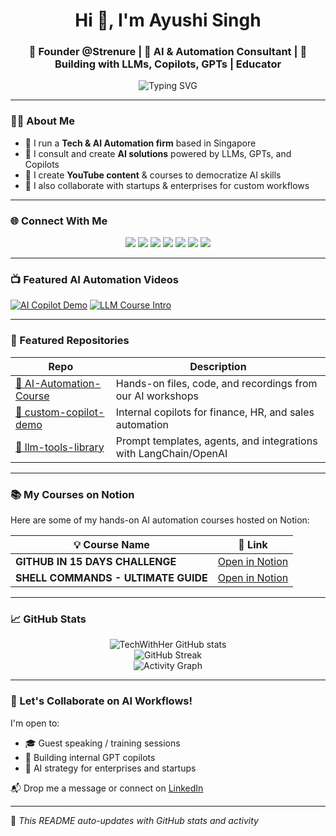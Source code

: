 <h1 align="center">Hi 👋, I'm Ayushi Singh</h1>
<h3 align="center">
  💼 Founder @Strenure | 🔮 AI & Automation Consultant | 🚀 Building with LLMs, Copilots, GPTs | Educator
</h3>

<p align="center">
  <img src="https://readme-typing-svg.herokuapp.com?font=Fira+Code&duration=3000&pause=1000&center=true&vCenter=true&width=435&lines=Empowering+AI+Automation+in+Business;Building+with+LLMs+and+Copilots;Creating+AI+Courses+for+Everyone" alt="Typing SVG" />
</p>

---

### 👩‍💻 About Me

- 🚀 I run a **Tech & AI Automation firm** based in Singapore  
- 🧠 I consult and create **AI solutions** powered by LLMs, GPTs, and Copilots  
- 🎥 I create **YouTube content** & courses to democratize AI skills  
- 🤝 I also collaborate with startups & enterprises for custom workflows

---

### 🌐 Connect With Me

<p align="center">
  <a href="https://www.linkedin.com/in/the-ayushi-singh/" target="_blank"><img src="https://img.shields.io/badge/-LinkedIn-blue?style=flat&logo=linkedin" /></a>
  <a href="https://www.instagram.com/ayushisingh_official/" target="_blank"><img src="https://img.shields.io/badge/-Instagram-E4405F?style=flat&logo=instagram&logoColor=white" /></a>
  <a href="https://www.facebook.com/authorayushisingh/" target="_blank"><img src="https://img.shields.io/badge/-Facebook-1877F2?style=flat&logo=facebook&logoColor=white" /></a>
  <a href="https://www.tiktok.com/@strenure" target="_blank"><img src="https://img.shields.io/badge/-TikTok-black?style=flat&logo=tiktok&logoColor=white" /></a>
  <a href="https://www.youtube.com/@Strenure" target="_blank"><img src="https://img.shields.io/badge/-YouTube-red?style=flat&logo=youtube&logoColor=white" /></a>
  <a href="https://x.com/theayushisingh" target="_blank"><img src="https://img.shields.io/badge/-Twitter-1DA1F2?style=flat&logo=twitter&logoColor=white" /></a>
  <a href="https://ayushisingh.com/" target="_blank"><img src="https://img.shields.io/badge/-Website-000000?style=flat&logo=google-chrome&logoColor=white" /></a>
</p>

---

### 📺 Featured AI Automation Videos

<!-- Replace with your actual video links or thumbnails -->
[![AI Copilot Demo](https://img.youtube.com/vi/VIDEO_ID1/0.jpg)](https://youtu.be/MJ69tFHrsdY?si=YKr9W29NPtBj0Uah)
[![LLM Course Intro](https://img.youtube.com/vi/VIDEO_ID2/0.jpg)](https://youtu.be/-tRPvoNDiLw?si=vDaC_yVXKolkOoWq)

---

### 📂 Featured Repositories

| Repo | Description |
|------|-------------|
| [🔧 AI-Automation-Course](https://github.com/TechWithHer/AI-Automation-Course) | Hands-on files, code, and recordings from our AI workshops |
| [🤖 custom-copilot-demo](https://github.com/TechWithHer/custom-copilot-demo) | Internal copilots for finance, HR, and sales automation |
| [🧩 llm-tools-library](https://github.com/TechWithHer/llm-tools-library) | Prompt templates, agents, and integrations with LangChain/OpenAI |

---

### 📚 My Courses on Notion

Here are some of my hands-on AI automation courses hosted on Notion:

| 💡 Course Name | 🔗 Link |
|---------------|--------|
| **GITHUB IN 15 DAYS CHALLENGE** | [Open in Notion]((https://ambitious-yam-b71.notion.site/201df188b81e80a68b58fe2244e3ebc9?v=201df188b81e8070b580000c2329604b&source=copy_link)) |
| **SHELL COMMANDS - ULTIMATE GUIDE** | [Open in Notion](https://ambitious-yam-b71.notion.site/Module-1-Shell-Commands-The-Ultimate-Guide-197df188b81e80148453f1b1ed676a4a?source=copy_link) |

---

### 📈 GitHub Stats

<p align="center">
  <img src="https://github-readme-stats.vercel.app/api?username=TechWithHer&show_icons=true&theme=radical" alt="TechWithHer GitHub stats" />
  <br />
  <img src="https://github-readme-streak-stats.herokuapp.com/?user=TechWithHer&theme=radical" alt="GitHub Streak" />
  <br />
  <img src="https://github-readme-activity-graph.cyclic.app/graph?username=TechWithHer&theme=rogue" alt="Activity Graph" />
</p>

---

### 🚀 Let's Collaborate on AI Workflows!

I'm open to:
- 🎓 Guest speaking / training sessions
- 🤖 Building internal GPT copilots
- 🧠 AI strategy for enterprises and startups

📬 Drop me a message or connect on [LinkedIn](https://www.linkedin.com/in/the-ayushi-singh/)

---

🔄 *This README auto-updates with GitHub stats and activity*

